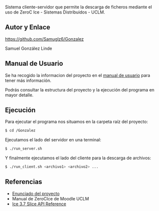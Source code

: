 Sistema cliente-servidor que permite la descarga de ficheros mediante el uso de ZeroC Ice - Sistemas Distribuidos - UCLM.

## Autor y Enlace

https://github.com/Samuglz6/Gonzalez

Samuel González Linde

## Manual de Usuario

Se ha recogido la informacion del proyecto en el [manual de usuario](/doc/manual_usuario.pdf) para tener más información.

Podrás consultar la estructura del proyecto y la ejecución del programa en mayor detalle.

## Ejecución

Para ejecutar el programa nos situamos en la carpeta raíz del proyecto:

```sh
$ cd /Gonzalez
```

Ejecutamos el lado del servidor en una terminal:

```sh
$ ./run_server.sh
```

Y finalmente ejecutamos el lado del cliente para la descarga de archivos:

```sh
$ ./run_client.sh <archivo1> <archivo2> ...
```

## Referencias

- [Enunciado del proyecto](/doc/enunciado.pdf)
- Manual de ZeroCIce de Moodle UCLM
- [Ice 3.7 Slice API Reference](https://doc.zeroc.com/api/ice/3.7/slice/)